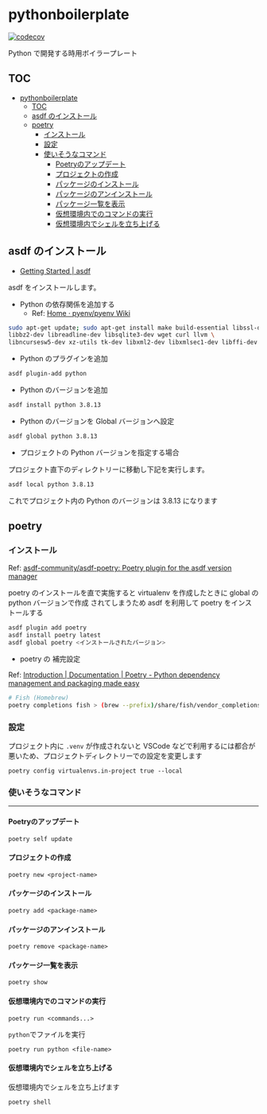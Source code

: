 # pythonboilerplate

[![codecov](https://codecov.io/gh/naa0yama/pythonboilerplate/branch/main/graph/badge.svg?token=D8YU7EYIYZ)](https://codecov.io/gh/naa0yama/pythonboilerplate)

Python で開発する時用ボイラープレート

## TOC

- [pythonboilerplate](#pythonboilerplate)
  - [TOC](#toc)
  - [asdf のインストール](#asdf-のインストール)
  - [poetry](#poetry)
    - [インストール](#インストール)
    - [設定](#設定)
    - [使いそうなコマンド](#使いそうなコマンド)
      - [Poetryのアップデート](#poetryのアップデート)
      - [プロジェクトの作成](#プロジェクトの作成)
      - [パッケージのインストール](#パッケージのインストール)
      - [パッケージのアンインストール](#パッケージのアンインストール)
      - [パッケージ一覧を表示](#パッケージ一覧を表示)
      - [仮想環境内でのコマンドの実行](#仮想環境内でのコマンドの実行)
      - [仮想環境内でシェルを立ち上げる](#仮想環境内でシェルを立ち上げる)

## asdf のインストール

* [Getting Started \| asdf](https://asdf-vm.com/guide/getting-started.html#_1-install-dependencies)

asdf をインストールします。

* Python の依存関係を追加する
  * Ref: [Home · pyenv/pyenv Wiki](https://github.com/pyenv/pyenv/wiki#suggested-build-environment)

```bash
sudo apt-get update; sudo apt-get install make build-essential libssl-dev zlib1g-dev \
libbz2-dev libreadline-dev libsqlite3-dev wget curl llvm \
libncursesw5-dev xz-utils tk-dev libxml2-dev libxmlsec1-dev libffi-dev liblzma-dev

```

* Python のプラグインを追加

```bash
asdf plugin-add python

```

* Python のバージョンを追加

```bash
asdf install python 3.8.13

```

* Python のバージョンを Global バージョンへ設定


```bash
asdf global python 3.8.13

```

* プロジェクトの Python バージョンを指定する場合

プロジェクト直下のディレクトリーに移動し下記を実行します。

```bash
asdf local python 3.8.13

```

これでプロジェクト内の Python のバージョンは 3.8.13 になります


## poetry

### インストール

Ref: [asdf\-community/asdf\-poetry: Poetry plugin for the asdf version manager](https://github.com/asdf-community/asdf-poetry)

poetry のインストールを直で実施すると virtualenv を作成したときに global の python バージョンで作成
されてしまうため asdf を利用して poetry をインストールする

```bash
asdf plugin add poetry
asdf install poetry latest
asdf global poetry <インストールされたバージョン>

```


* poetry の 補完設定

Ref: [Introduction \| Documentation \| Poetry \- Python dependency management and packaging made easy](https://python-poetry.org/docs/#enable-tab-completion-for-bash-fish-or-zsh)

```bash
# Fish (Homebrew)
poetry completions fish > (brew --prefix)/share/fish/vendor_completions.d/poetry.fish

```


### 設定

プロジェクト内に `.venv` が作成されないと VSCode などで利用するには都合が悪いため、プロジェクトディレクトリーでの設定を変更します


```shell
poetry config virtualenvs.in-project true --local

```

### 使いそうなコマンド

---

#### Poetryのアップデート

```shell
poetry self update

```

#### プロジェクトの作成

```shell
poetry new <project-name>

```

#### パッケージのインストール

```shell
poetry add <package-name>

```

#### パッケージのアンインストール

```shell
poetry remove <package-name>

```

#### パッケージ一覧を表示

```shell
poetry show

```

#### 仮想環境内でのコマンドの実行

```shell
poetry run <commands...>

```

`python`でファイルを実行

```shell
poetry run python <file-name>

```

#### 仮想環境内でシェルを立ち上げる

仮想環境内でシェルを立ち上げます

```bash
poetry shell

```
